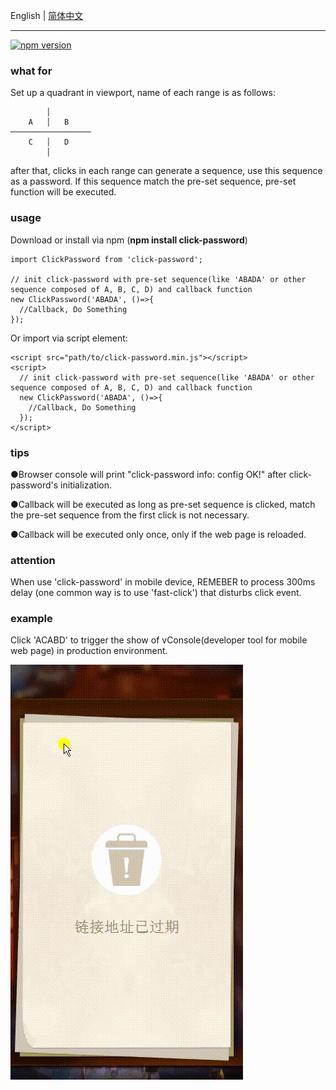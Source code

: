 English | [简体中文](https://github.com/congzhou09/click-password/blob/HEAD/README_CN.md)
***

[![npm version](https://badge.fury.io/js/click-password.svg)](https://badge.fury.io/js/click-password)

### what for
Set up a quadrant in viewport, name of each range is as follows:
```
        │
    A   │   B
──────────────────
    C   │   D
        │
```
after that, clicks in each range can generate a sequence, use this sequence as a password.
If this sequence match the pre-set sequence, pre-set function will be executed.

### usage

Download or install via npm (__npm install click-password__)
```
import ClickPassword from 'click-password';

// init click-password with pre-set sequence(like 'ABADA' or other sequence composed of A, B, C, D) and callback function
new ClickPassword('ABADA', ()=>{
  //Callback, Do Something
});
```

Or import via script element:

```
<script src="path/to/click-password.min.js"></script>
<script>
  // init click-password with pre-set sequence(like 'ABADA' or other sequence composed of A, B, C, D) and callback function
  new ClickPassword('ABADA', ()=>{
    //Callback, Do Something
  });
</script>
```

### tips
●Browser console will print "click-password info: config OK!" after click-password's initialization.

●Callback will be executed as long as pre-set sequence is clicked, match the pre-set sequence from the first click is not necessary.

●Callback will be executed only once, only if the web page is reloaded.

### attention
When use 'click-password' in mobile device, REMEBER to process 300ms delay (one common way is to use 'fast-click') that disturbs click event.

### example
Click 'ACABD' to trigger the show of vConsole(developer tool for mobile web page) in production environment.

![](https://raw.githubusercontent.com/congzhou09/click-password/HEAD/snapshot/trigger_vconsole.gif)
